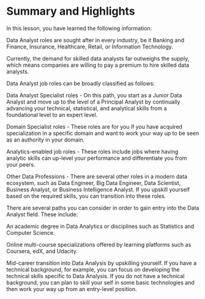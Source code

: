 # Summary and Highlights

In this lesson, you have learned the following information: 

Data Analyst roles are sought after in every industry, be it Banking and Finance, Insurance, Healthcare, Retail, or Information Technology. 

Currently, the demand for skilled data analysts far outweighs the supply, which means companies are willing to pay a premium to hire skilled data analysts. 

Data Analyst job roles can be broadly classified as follows:

Data Analyst Specialist roles - On this path, you start as a Junior Data Analyst and move up to the level of a Principal Analyst by continually advancing your technical, statistical, and analytical skills from a foundational level to an expert level. 

Domain Specialist roles - These roles are for you if you have acquired specialization in a specific domain and want to work your way up to be seen as an authority in your domain.

Analytics-enabled job roles - These roles include jobs where having analytic skills can up-level your performance and differentiate you from your peers.

Other Data Professions - There are several other roles in a modern data ecosystem, such as Data Engineer, Big Data Engineer, Data Scientist, Business Analyst, or Business Intelligence Analyst. If you upskill yourself based on the required skills, you can transition into these roles. 

There are several paths you can consider in order to gain entry into the Data Analyst field. These include:

An academic degree in Data Analytics or disciplines such as Statistics and Computer Science.

Online multi-course specializations offered by learning platforms such as Coursera, edX, and Udacity.

Mid-career transition into Data Analysis by upskilling yourself. If you have a technical background, for example, you can focus on developing the technical skills specific to Data Analysis. If you do not have a technical background, you can plan to skill your self in some basic technologies and then work your way up from an entry-level position. 